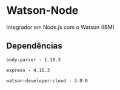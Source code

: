 # Watson-Node

Integrador em Node.js com o Watson (IBM)

## Dependências

```
body-parser - 1.18.3
```

```
express - 4.16.3
```

```
watson-developer-cloud - 3.9.0
```
